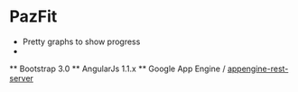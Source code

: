 PazFit
========

* Pretty graphs to show progress
*


** Bootstrap 3.0
** AngularJs 1.1.x
** Google App Engine / [appengine-rest-server](https://code.google.com/p/appengine-rest-server/)
